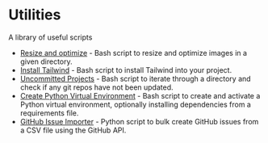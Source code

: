 # Utilities

A library of useful scripts

- [Resize and optimize](./src/resize-optimize/README.md) - Bash script to resize and optimize images in a given directory.
- [Install Tailwind](./src//install-tailwind/README.md) - Bash script to install Tailwind into your project.
- [Uncommitted Projects](./src/uncommitted-projects/README.md) - Bash script to iterate through a directory and check if any git repos have not been updated.
- [Create Python Virtual Environment](./src/create-py-virtual-environment/README.md) - Bash script to create and activate a Python virtual environment, optionally installing dependencies from a requirements file.
- [GitHub Issue Importer](./src/gh-issue-importer/README.md) - Python script to bulk create GitHub issues from a CSV file using the GitHub API.
